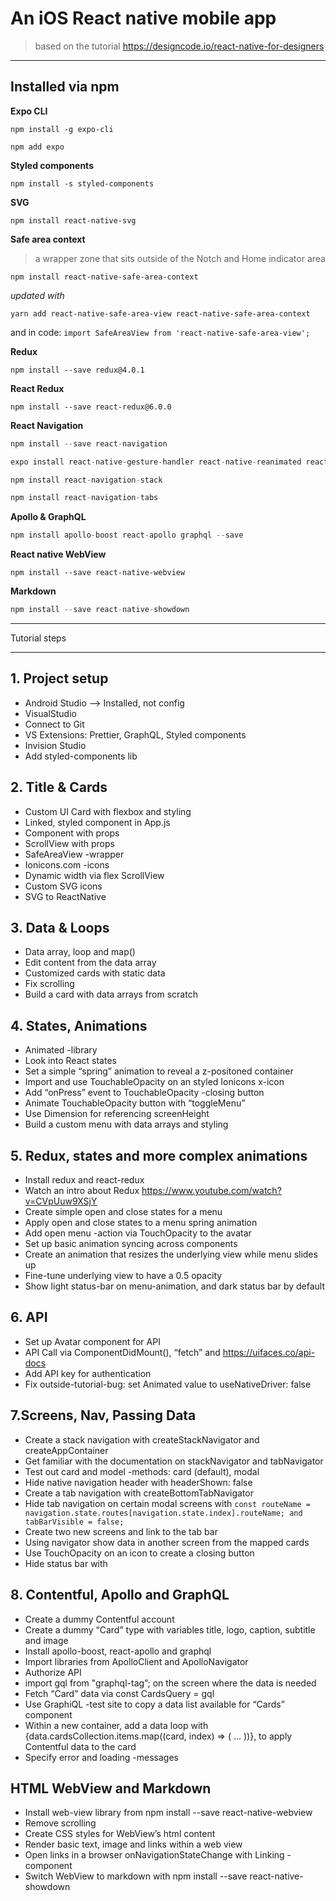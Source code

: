 # An iOS React native mobile app 
> based on the tutorial
https://designcode.io/react-native-for-designers

____________

## Installed via npm

**Expo CLI**

`npm install -g expo-cli`

`npm add expo`

**Styled components**

`npm install -s styled-components`

**SVG**

`npm install react-native-svg`

**Safe area context**

> a wrapper zone that sits outside of the Notch and Home indicator area

`npm install react-native-safe-area-context`

*updated with* 

`yarn add react-native-safe-area-view react-native-safe-area-context`

and in code: `import SafeAreaView from 'react-native-safe-area-view';`

**Redux**

`npm install --save redux@4.0.1`

**React Redux**

`npm install --save react-redux@6.0.0`

**React Navigation**

```js
npm install --save react-navigation

expo install react-native-gesture-handler react-native-reanimated react-native-screens react-native-safe-area-context @react-native-community/masked-view

npm install react-navigation-stack

npm install react-navigation-tabs
```

**Apollo & GraphQL**

```js
npm install apollo-boost react-apollo graphql --save
```

**React native WebView**

`npm install --save react-native-webview`

**Markdown**

```js
npm install --save react-native-showdown
```
_______________

Tutorial steps
_______________

## 1. Project setup
- Android Studio --> Installed, not config
- VisualStudio
- Connect to Git
- VS Extensions: Prettier, GraphQL, Styled components
- Invision Studio
- Add styled-components lib

## 2. Title & Cards
- Custom UI Card with flexbox and styling
- Linked, styled component in App.js
- Component with props
- ScrollView with props
- SafeAreaView -wrapper
- Ionicons.com -icons
- Dynamic width via flex ScrollView
- Custom SVG icons
- SVG to ReactNative

## 3. Data & Loops
- Data array, loop and map()
- Edit content from the data array
- Customized cards with static data
- Fix scrolling
- Build a card with data arrays from scratch

## 4. States, Animations
- Animated -library
- Look into React states
- Set a simple “spring” animation to reveal a z-positoned container
- Import and use TouchableOpacity on an styled Ionicons x-icon
- Add “onPress” event to TouchableOpacity -closing button
- Animate TouchableOpacity button with “toggleMenu”
- Use Dimension for referencing screenHeight
- Build a custom menu with data arrays and styling

## 5. Redux, states and more complex animations
- Install redux and react-redux
- Watch an intro about Redux https://www.youtube.com/watch?v=CVpUuw9XSjY
- Create simple open and close states for a menu
- Apply open and close states to a menu spring animation
- Add open menu -action via TouchOpacity to the avatar
- Set up basic animation syncing across components
- Create an animation that resizes the underlying view while menu slides up
- Fine-tune underlying view to have a 0.5 opacity
- Show light status-bar on menu-animation, and dark status bar by default

## 6. API
- Set up Avatar component for API
- API Call via ComponentDidMount(), “fetch” and https://uifaces.co/api-docs
- Add API key for authentication
- Fix outside-tutorial-bug: set Animated value to useNativeDriver: false

## 7.Screens, Nav, Passing Data
- Create a stack navigation with createStackNavigator and createAppContainer
- Get familiar with the documentation on stackNavigator and tabNavigator
- Test out card and model -methods: card (default), modal
- Hide native navigation header with headerShown: false
- Create a tab navigation with createBottomTabNavigator
- Hide tab navigation on certain modal screens with 
`const routeName = navigation.state.routes[navigation.state.index].routeName; and tabBarVisible = false;`
- Create two new screens and link to the tab bar
- Using navigator show data in another screen from the mapped cards
- Use TouchOpacity on an icon to create a closing button
- Hide status bar with <StatusBar hidden />

## 8. Contentful, Apollo and GraphQL
- Create a dummy Contentful account
- Create a dummy “Card” type with variables title, logo, caption, subtitle and image
- Install apollo-boost, react-apollo and graphql
- Import libraries from ApolloClient and ApolloNavigator
- Authorize API
- import gql from "graphql-tag”; on the screen where the data is needed
- Fetch “Card” data via const CardsQuery = gql
- Use GraphiQL -test site to copy a data list available for “Cards” component
- Within a new container, add a data loop with {data.cardsCollection.items.map((card, index) => ( … ))}, to apply Contentful data to the card
- Specify error and loading -messages

## HTML WebView and Markdown
- Install web-view library from npm install --save react-native-webview
- Remove scrolling
- Create CSS styles for WebView’s html content
- Render basic text, image and links within a web view
- Open links in a browser onNavigationStateChange with Linking -component
- Switch WebView to markdown with npm install --save react-native-showdown
